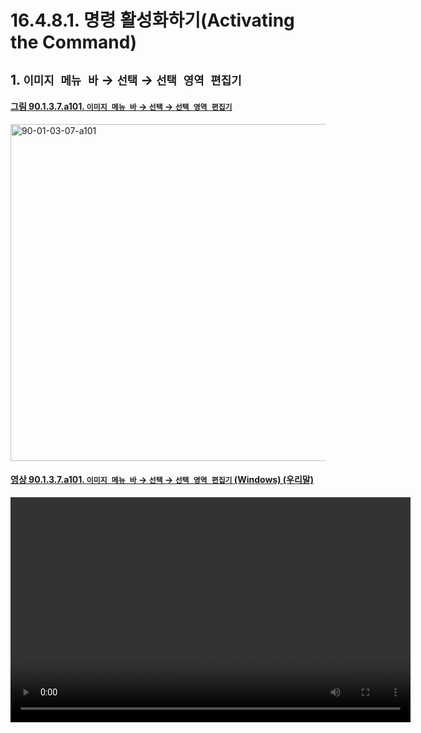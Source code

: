 # 16.4.8.1. 명령 활성화하기(Activating the Command)

<a id="16-04-08-01-s1"></a>

## 1. `이미지 메뉴 바` → `선택` → `선택 영역 편집기`

<a id="90-01-03-07-a101"></a>

#### [그림 90.1.3.7.a101. `이미지 메뉴 바` → `선택` → `선택 영역 편집기`](./90-01-03-07-selection_editor.md#90-01-03-07-a101)
<img width="934" height="539" alt="90-01-03-07-a101" src="https://github.com/user-attachments/assets/33cf5f1d-8e89-4944-80fd-623ec1ab5199" />

<a id="90-01-03-07-a101"></a>

#### [영상 90.1.3.7.a101. `이미지 메뉴 바` → `선택` → `선택 영역 편집기` (Windows) (우리말)](./90-01-03-07-selection_editor.md#90-01-03-07-a101)
<video controls="controls" width="640" height="360" src="https://github.com/user-attachments/assets/bc780bbc-7358-4644-a71f-33ea5d6128ee"></video>